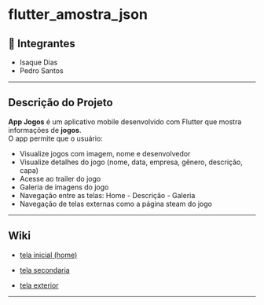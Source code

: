 # flutter_amostra_json

## 👥 Integrantes
- Isaque Dias  
- Pedro Santos

---

## Descrição do Projeto

**App Jogos** é um aplicativo mobile desenvolvido com Flutter que mostra informações de **jogos**.  
O app permite que o usuário:

- Visualize jogos com imagem, nome e desenvolvedor
- Visualize detalhes do jogo (nome, data, empresa, gênero, descrição, capa)
- Acesse ao trailer do jogo
- Galeria de imagens do jogo
- Navegação entre as telas: Home - Descrição - Galeria
- Navegação de telas externas como a página steam do jogo

---

## Wiki

- [tela inicial (home)](https://github.com/PedroSantosMenezesdeJesus/flutter_amostra_json/wiki/Tela-Home)

- [tela secondaria](https://github.com/PedroSantosMenezesdeJesus/flutter_amostra_json/wiki/Tela-Secondaria)

- [tela exterior](https://github.com/PedroSantosMenezesdeJesus/flutter_amostra_json/wiki/telas-exteriores)

---

